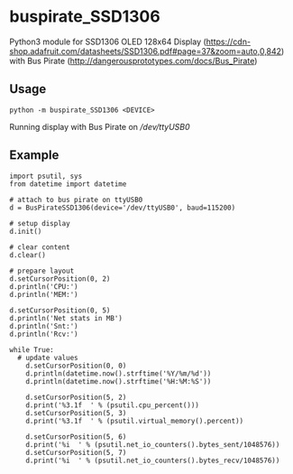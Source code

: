# buspirate_SSD1306

Python3 module for SSD1306 OLED 128x64 Display (https://cdn-shop.adafruit.com/datasheets/SSD1306.pdf#page=37&zoom=auto,0,842) with Bus Pirate (http://dangerousprototypes.com/docs/Bus_Pirate)

## Usage

```
python -m buspirate_SSD1306 <DEVICE>
```

Running display with Bus Pirate on _/dev/ttyUSB0_

## Example

```
import psutil, sys
from datetime import datetime

# attach to bus pirate on ttyUSB0
d = BusPirateSSD1306(device='/dev/ttyUSB0', baud=115200)

# setup display
d.init()

# clear content
d.clear()

# prepare layout
d.setCursorPosition(0, 2)
d.println('CPU:')
d.println('MEM:')

d.setCursorPosition(0, 5)
d.println('Net stats in MB')
d.println('Snt:')
d.println('Rcv:')

while True:
  # update values
	d.setCursorPosition(0, 0)
	d.println(datetime.now().strftime('%Y/%m/%d'))
	d.println(datetime.now().strftime('%H:%M:%S'))

	d.setCursorPosition(5, 2)
	d.print('%3.1f  ' % (psutil.cpu_percent()))
	d.setCursorPosition(5, 3)
	d.print('%3.1f  ' % (psutil.virtual_memory().percent))

	d.setCursorPosition(5, 6)
	d.print('%i  ' % (psutil.net_io_counters().bytes_sent/1048576))
	d.setCursorPosition(5, 7)
	d.print('%i  ' % (psutil.net_io_counters().bytes_recv/1048576))
```
